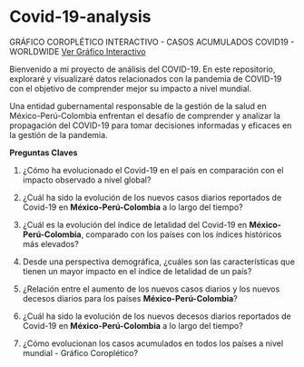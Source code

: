 # Covid-19-analysis

GRÁFICO COROPLÉTICO INTERACTIVO - CASOS ACUMULADOS COVID19 - WORLDWIDE
[Ver Gráfico Interactivo](https://raw.githubusercontent.com/davidcarrillo10288/Covid-19-analysis/blob/master/grafico_interactivo.html)


Bienvenido a mi proyecto de análisis del COVID-19. En este repositorio, exploraré y visualizaré datos relacionados con la pandemia de COVID-19 con el objetivo de comprender mejor su impacto a nivel mundial.

Una entidad gubernamental responsable de la gestión de la salud en México-Perú-Colombia enfrentan el desafío de comprender y analizar la propagación del COVID-19 para tomar decisiones informadas y eficaces en la gestión de la pandemia.

**Preguntas Claves**

1. ¿Cómo ha evolucionado el Covid-19 en el país en comparación con el impacto observado a nivel global?

2. ¿Cuál ha sido la evolución de los nuevos casos diarios reportados de Covid-19 en **México-Perú-Colombia** a lo largo del tiempo?

3. ¿Cuál es la evolución del índice de letalidad del Covid-19 en **México-Perú-Colombia**, comparado con los países con los índices históricos más elevados?

4. Desde una perspectiva demográfica, ¿cuáles son las características que tienen un mayor impacto en el índice de letalidad de un país?

5. ¿Relación entre el aumento de los nuevos casos diarios y los nuevos decesos diarios para los países **México-Perú-Colombia**?

6. ¿Cuál ha sido la evolución de los nuevos decesos diarios reportados de Covid-19 en **México-Perú-Colombia** a lo largo del tiempo?

7. ¿Cómo evolucionan los casos acumulados en todos los países a nivel mundial - Gráfico Coroplético?
